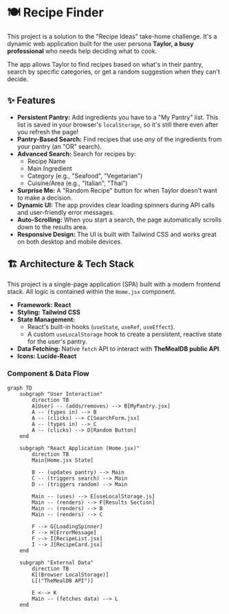 # 🍽️ Recipe Finder

This project is a solution to the "Recipe Ideas" take-home challenge. It's a dynamic web application built for the user persona **Taylor, a busy professional** who needs help deciding what to cook.

The app allows Taylor to find recipes based on what's in their pantry, search by specific categories, or get a random suggestion when they can't decide.

## ✨ Features

* **Persistent Pantry:** Add ingredients you have to a "My Pantry" list. This list is saved in your browser's `localStorage`, so it's still there even after you refresh the page!
* **Pantry-Based Search:** Find recipes that use *any* of the ingredients from your pantry (an "OR" search).
* **Advanced Search:** Search for recipes by:
    * Recipe Name
    * Main Ingredient
    * Category (e.g., "Seafood", "Vegetarian")
    * Cuisine/Area (e.g., "Italian", "Thai")
* **Surprise Me:** A "Random Recipe" button for when Taylor doesn't want to make a decision.
* **Dynamic UI:** The app provides clear loading spinners during API calls and user-friendly error messages.
* **Auto-Scrolling:** When you start a search, the page automatically scrolls down to the results area.
* **Responsive Design:** The UI is built with Tailwind CSS and works great on both desktop and mobile devices.

## 🏗️ Architecture & Tech Stack

This project is a single-page application (SPA) built with a modern frontend stack. All logic is contained within the `Home.jsx` component.

* **Framework:** **React**
* **Styling:** **Tailwind CSS**
* **State Management:**
    * React's built-in hooks (`useState`, `useRef`, `useEffect`).
    * A custom `useLocalStorage` hook to create a persistent, reactive state for the user's pantry.
* **Data Fetching:** Native `fetch` API to interact with **TheMealDB public API**.
* **Icons:** **Lucide-React**

### Component & Data Flow

```mermaid
graph TD
    subgraph "User Interaction"
        direction TB
        A[User] -- (adds/removes) --> B[MyPantry.jsx]
        A -- (types in) --> B
        A -- (clicks) --> C[SearchForm.jsx]
        A -- (types in) --> C
        A -- (clicks) --> D[Random Button]
    end

    subgraph "React Application (Home.jsx)"
        direction TB
        Main[Home.jsx State]
        
        B -- (updates pantry) --> Main
        C -- (triggers search) --> Main
        D -- (triggers random) --> Main
        
        Main -- (uses) --> E[useLocalStorage.js]
        Main -- (renders) --> F[Results Section]
        Main -- (renders) --> B
        Main -- (renders) --> C
        
        F --> G[LoadingSpinner]
        F --> H[ErrorMessage]
        F --> I[RecipeList.jsx]
        I --> J[RecipeCard.jsx]
    end

    subgraph "External Data"
        direction TB
        K[(Browser LocalStorage)]
        L[("TheMealDB API")]
        
        E <--> K
        Main -- (fetches data) --> L
    end